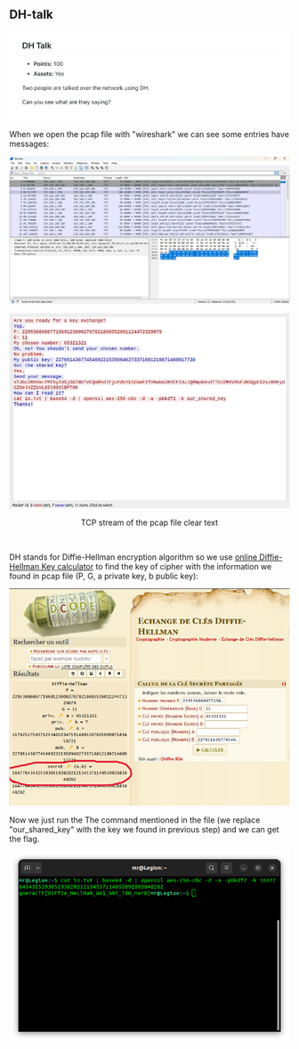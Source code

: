 ## DH-talk

<p align="center">
<img src="challange.png"/>
</p>

When we open the pcap file with "wireshark" we can see some entries have messages:

<p align="center">
<img src="pcap.png"/>
</p>

<p align="center">
<img src="follow.png"/>
<p align="center">TCP stream of the pcap file clear text</p>
</p>
<br/>

DH stands for Diffie-Hellman encryption algorithm so we use [online Diffie-Hellman Key calculator](https://www.dcode.fr/echange-cle-diffie-hellman)
to find the key of cipher with the information we found in pcap file (P, G, a private key, b public key):

<p align="center">
<img src="site.png"/>
</p>

Now we just run the The command mentioned in the file (we replace "our_shared_key" with the key we found in previous step) and we can get the flag.

<p align="center">
<img src="command.png"/>
</p>

